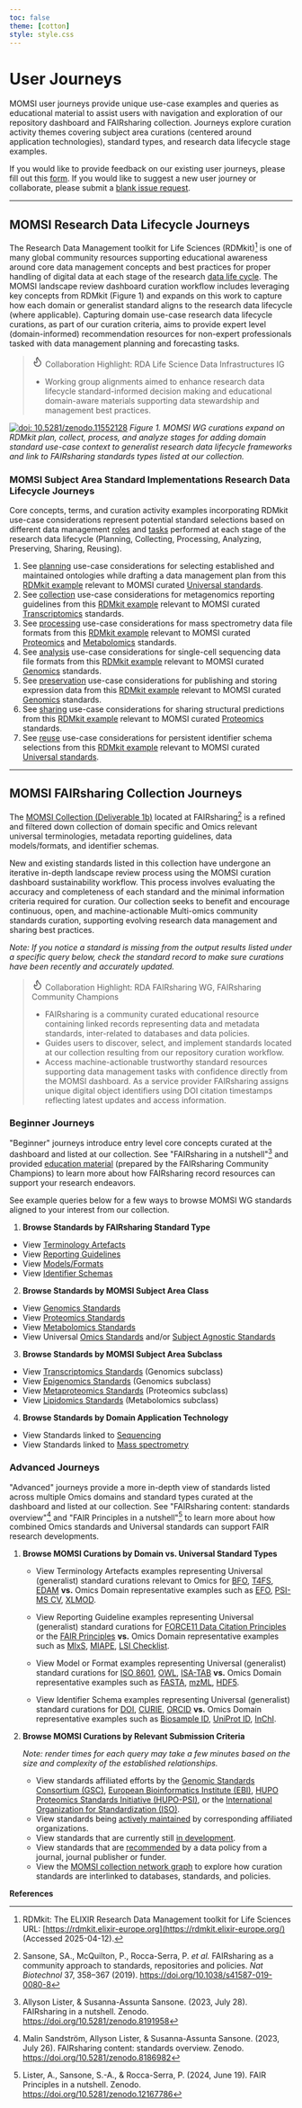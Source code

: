 ```yaml
---
toc: false
theme: [cotton]
style: style.css
---
```


# User Journeys

MOMSI user journeys provide unique use-case examples and queries as educational material to assist users with navigation and exploration of our repository dashboard and FAIRsharing collection. Journeys explore curation activity themes covering subject area curations (centered around application technologies), standard types, and research data lifecycle stage examples.

If you would like to provide feedback on our existing user journeys, please fill out this [form](https://forms.gle/uyovpTRTMpYbvoV57). If you would like to suggest a new user journey or collaborate, please submit a [blank issue request](https://github.com/RDA-MOMSI/Dashboard/issues).


---

## MOMSI Research Data Lifecycle Journeys

The Research Data Management toolkit for Life Sciences (RDMkit)[^1] is one of many global community resources supporting educational awareness around core data management concepts and best practices for proper handling of digital data at each stage of the research [data life cycle](https://rdmkit.elixir-europe.org/data_life_cycle). The MOMSI landscape review dashboard curation workflow includes leveraging key concepts from RDMkit (Figure 1) and expands on this work to capture how each domain or generalist standard aligns to the research data lifecycle (where applicable). Capturing domain use-case research data lifecycle curations, as part of our curation criteria, aims to provide expert level (domain-informed) recommendation resources for non-expert professionals tasked with data management planning and forecasting tasks.

> <svg xmlns="http://www.w3.org/2000/svg" width="20" height="20" viewBox="0 0 24 24" fill="none" stroke="currentColor" stroke-width="2" stroke-linecap="round" stroke-linejoin="round"><path d="M8.5 14.5A2.5 2.5 0 0 0 11 12c0-1.38-.5-2-1-3-1.072-2.143-.224-4.054 2-6 .5 2.5 2 4.9 4 6.5 2 1.6 3 3.5 3 5.5a7 7 0 1 1-14 0c0-1.153.433-2.294 1-3a2.5 2.5 0 0 0 2.5 2.5z"/></svg> Collaboration Highlight: RDA Life Science Data Infrastructures IG
>  - Working group alignments aimed to enhance research data lifecycle standard-informed decision making and educational domain-aware materials supporting data stewardship and management best practices.


[![doi: 10.5281/zenodo.11552128](./images/MOMSI_Research_Data_Lifecycle.jpg)](https://doi.org/10.5281/zenodo.11552128)
*Figure 1. MOMSI WG curations expand on RDMkit plan, collect, process, and analyze stages for adding domain standard use-case context to generalist research data lifecycle frameworks and link to FAIRsharing standards types listed at our collection.*

### MOMSI Subject Area Standard Implementations Research Data Lifecycle Journeys
Core concepts, terms, and curation activity examples incorporating RDMkit use-case considerations represent potential standard selections based on different data management [roles](https://rdmkit.elixir-europe.org/your_role) and [tasks](https://rdmkit.elixir-europe.org/your_tasks) performed at each stage of the research data lifecycle (Planning, Collecting, Processing, Analyzing, Preserving, Sharing, Reusing). 

1. See [planning](glossary/Planning) use-case considerations for selecting established and maintained ontologies while drafting a data management plan from this [RDMkit example](https://rdmkit.elixir-europe.org/metadata_management#how-do-you-find-appropriate-vocabularies-or-ontologies) relevant to MOMSI curated [Universal standards](glossary/Universal-Standards).
2. See [collection](glossary/Collection) use-case considerations for metagenomics reporting guidelines from this [RDMkit example](https://rdmkit.elixir-europe.org/marine_metagenomics#managing-marine-metagenomic-metadata) relevant to MOMSI curated [Transcriptomics](glossary/Transcriptomics) standards.
3. See [processing](glossary/Processing) use-case considerations for mass spectrometry data file formats from this [RDMkit example](https://rdmkit.elixir-europe.org/proteomics#processing-and-analysis-of-proteomics-data) relevant to MOMSI curated [Proteomics](glossary/Proteomics) and [Metabolomics](glossary/Metabolomics) standards.
4. See [analysis](glossary/Analysis) use-case considerations for single-cell sequencing data file formats from this [RDMkit example](https://rdmkit.elixir-europe.org/single_cell_sequencing#data-analysis-steps-and-related-format-for-single-cell-sequencing) relevant to MOMSI curated [Genomics](glossary/Genomics) standards.
5. See [preservation](glossary/Preservation) use-case considerations for publishing and storing expression data from this [RDMkit example](https://rdmkit.elixir-europe.org/single_cell_sequencing#long-term-data-storage-and-accessibility) relevant to MOMSI curated [Genomics](glossary/Genomics) standards.
6. See [sharing](glossary/Sharing) use-case considerations for sharing structural predictions from this [RDMkit example](https://rdmkit.elixir-europe.org/structural_bioinformatics#storing-and-sharing-experimentally-solved-structures) relevant to MOMSI curated [Proteomics](glossary/Proteomics) standards.
7. See [reuse](glossary/Reuse) use-case considerations for persistent identifier schema selections from this [RDMkit example](https://rdmkit.elixir-europe.org/identifiers#which-type-of-identifiers-should-you-use-for-data-publication) relevant to MOMSI curated [Universal standards](glossary/Universal-Standards).

---

## MOMSI FAIRsharing Collection Journeys

The [MOMSI Collection (Deliverable 1b)](https://fairsharing.org/5742) located at FAIRsharing[^2] is a refined and filtered down collection of domain specific and Omics relevant universal terminologies, metadata reporting guidelines, data models/formats, and identifier schemas. 

New and existing standards listed in this collection have undergone an iterative in-depth landscape review process using the MOMSI curation dashboard sustainability workflow. This process involves evaluating the accuracy and completeness of each standard and the minimal information criteria required for curation. Our collection seeks to benefit and encourage continuous, open, and machine-actionable Multi-omics community standards curation, supporting evolving research data management and sharing best practices.

_Note: If you notice a standard is missing from the output results listed under a specific query below, check the standard record to make sure curations have been recently and accurately updated._

> <svg xmlns="http://www.w3.org/2000/svg" width="20" height="20" viewBox="0 0 24 24" fill="none" stroke="currentColor" stroke-width="2" stroke-linecap="round" stroke-linejoin="round"><path d="M8.5 14.5A2.5 2.5 0 0 0 11 12c0-1.38-.5-2-1-3-1.072-2.143-.224-4.054 2-6 .5 2.5 2 4.9 4 6.5 2 1.6 3 3.5 3 5.5a7 7 0 1 1-14 0c0-1.153.433-2.294 1-3a2.5 2.5 0 0 0 2.5 2.5z"/></svg> Collaboration Highlight: RDA FAIRsharing WG, FAIRsharing Community Champions
> - FAIRsharing is a community curated educational resource containing linked records representing data and metadata standards, inter-related to databases and data policies.
> - Guides users to discover, select, and implement standards located at our collection resulting  from our repository curation workflow.
> - Access machine-actionable trustworthy standard resources supporting data management tasks with confidence directly from the MOMSI dashboard. As a service provider FAIRsharing assigns unique digital object identifiers using DOI citation timestamps reflecting latest updates and access information.

### Beginner Journeys

"Beginner" journeys introduce entry level core concepts curated at the dashboard and listed at our collection. See "FAIRsharing in a nutshell"[^3] and provided [education material](https://fairsharing.org/educational) (prepared by the FAIRsharing Community Champions) to learn more about how FAIRsharing record resources can support your research endeavors.

See example queries below for a few ways to browse MOMSI WG standards aligned to your interest from our collection.

1. **Browse Standards by FAIRsharing Standard Type**
- View [Terminology Artefacts](https://fairsharing.org/5742?recordType=terminology_artefact&page=1)
- View [Reporting Guidelines](https://fairsharing.org/5742?page=1&recordType=reporting_guideline)
- View [Models/Formats](https://fairsharing.org/5742?page=1&recordType=model_and_format)
- View [Identifier Schemas](https://fairsharing.org/5742?page=1&recordType=identifier_schema)

2. **Browse Standards by MOMSI Subject Area Class**
- View [Genomics Standards](https://fairsharing.org/5742?subjects=genomics&page=1)
- View [Proteomics Standards](https://fairsharing.org/5742?subjects=proteomics&page=1)
- View [Metabolomics Standards](https://fairsharing.org/5742?subjects=metabolomics&page=1)
- View Universal [Omics Standards](https://fairsharing.org/5742?q=Omics) and/or [Subject Agnostic Standards](https://fairsharing.org/5742?q=Subject%20Agnostic)

3. **Browse Standards by MOMSI Subject Area Subclass**
- View [Transcriptomics Standards](https://fairsharing.org/5742?subjects=transcriptomics&page=1) (Genomics subclass)
- View [Epigenomics Standards](https://fairsharing.org/5742?subjects=epigenomics&page=1) (Genomics subclass)
- View [Metaproteomics Standards](https://fairsharing.org/5742?subjects=metaproteomics&page=1) (Proteomics subclass)
- View [Lipidomics Standards](https://fairsharing.org/5742?subjects=lipidomics&page=1) (Metabolomics subclass)

4. **Browse Standards by Domain Application Technology**
- View Standards linked to [Sequencing](https://fairsharing.org/5742?q=Sequencing)
- View Standards linked to [Mass spectrometry](https://fairsharing.org/5742?q=Mass%20Spectrometry)

### Advanced Journeys

"Advanced" journeys provide a more in-depth view of standards listed across multiple Omics domains and standard types curated at the dashboard and listed at our collection. See "FAIRsharing content: standards overview"[^4] and "FAIR Principles in a nutshell"[^5] to learn more about how combined Omics standards and Universal standards can support FAIR research developments.

1. **Browse MOMSI Curations by Domain vs. Universal Standard Types**

   - View Terminology Artefacts examples representing Universal (generalist) standard curations relevant to Omics for [BFO](https://doi.org/10.25504/FAIRsharing.wcpd6f), [T4FS](https://doi.org/10.25504/FAIRsharing.fb99fa), [EDAM](https://doi.org/10.25504/FAIRsharing.a6r7zs) **vs.** Omics Domain representative examples such as [EFO](https://doi.org/10.25504/FAIRsharing.1gr4tz), [PSI-MS CV](https://doi.org/10.25504/FAIRsharing.sxh2dp), [XLMOD](https://doi.org/10.25504/FAIRsharing.6ccbe6).
  
   - View Reporting Guideline examples representing Universal (generalist) standard curations for [FORCE11 Data Citation Principles](https://doi.org/10.25504/FAIRsharing.9hynwc) or the [FAIR Principles](https://doi.org/10.25504/FAIRsharing.WWI10U) **vs.** Omics Domain representative examples such as [MIxS](https://doi.org/10.25504/FAIRsharing.9aa0zp), [MIAPE](https://doi.org/10.25504/FAIRsharing.5g1fma), [LSI Checklist](https://doi.org/10.25504/FAIRsharing.ffb40f).
  
   - View Model or Format examples representing Universal (generalist) standard curations for [ISO 8601](https://doi.org/10.25504/FAIRsharing.987d5a), [OWL](https://doi.org/10.25504/FAIRsharing.atygwy), [ISA-TAB](https://doi.org/10.25504/FAIRsharing.53gp75) **vs.** Omics Domain representative examples such as [FASTA](https://doi.org/10.25504/FAIRsharing.rz4vfg), [mzML](https://doi.org/10.25504/FAIRsharing.26dmba), [HDF5](https://doi.org/10.25504/FAIRsharing.wvgta9).
  
   - View Identifier Schema examples representing Universal (generalist) standard curations for [DOI](https://doi.org/10.25504/FAIRsharing.hFLKCn), [CURIE](https://doi.org/10.25504/FAIRsharing.af21db), [ORCID](https://doi.org/10.25504/FAIRsharing.OrNi1L) **vs.** Omics Domain representative examples such as [Biosample ID](https://doi.org/10.25504/FAIRsharing.322dc0), [UniProt ID](https://doi.org/10.25504/FAIRsharing.fd6003), [InChI](https://doi.org/10.25504/FAIRsharing.ddk9t9).

2. **Browse MOMSI Curations by Relevant Submission Criteria**

    _Note: render times for each query may take a few minutes based on the size and complexity of the established relationships._

   - View standards affiliated efforts by the [Genomic Standards Consortium (GSC)](https://fairsharing.org/5742?page=1&organisations=genomic%2520standards%2520consortium), [European Bioinformatics Institute (EBI)](https://fairsharing.org/5742?page=1&organisations=european%2520bioinformatics%2520institute), [HUPO Proteomics Standards Initiative (HUPO-PSI)](https://fairsharing.org/5742?page=1&organisations=proteomics%2520standards%2520initiative%2520%28psi%29%2520-%2520human%2520proteomics%2520organisation%2520%28hupo%29), or the [International Organization for Standardization (ISO)](https://fairsharing.org/5742?page=1&organisations=international%2520organization%2520for%2520standardization%2520%28iso%29).
   - View standards being [actively maintained](https://fairsharing.org/5742?page=1&isMaintained=true) by corresponding affiliated organizations.
   - View standards that are currently still [in development](https://fairsharing.org/5742?page=1&status=in_development).
   - View standards that are [recommended](https://fairsharing.org/5742?page=1&isRecommended=true) by a data policy from a journal, journal publisher or funder.
   - View the [MOMSI collection network graph](https://fairsharing.org/graph/5742) to explore how curation standards are interlinked to databases, standards, and policies.

**References**

[^1]: RDMkit: The ELIXIR Research Data Management toolkit for Life Sciences URL: [https://rdmkit.elixir-europe.org](https://rdmkit.elixir-europe.org/) (Accessed 2025-04-12).

[^2]: Sansone, SA., McQuilton, P., Rocca-Serra, P. _et al._ FAIRsharing as a community approach to standards, repositories and policies. _Nat Biotechnol_ 37, 358–367 (2019). https://doi.org/10.1038/s41587-019-0080-8

[^3]: Allyson Lister, & Susanna-Assunta Sansone. (2023, July 28). FAIRsharing in a nutshell. Zenodo. https://doi.org/10.5281/zenodo.8191958

[^4]: Malin Sandström, Allyson Lister, & Susanna-Assunta Sansone. (2023, July 26). FAIRsharing content: standards overview. Zenodo. https://doi.org/10.5281/zenodo.8186982

[^5]: Lister, A., Sansone, S.-A., & Rocca-Serra, P. (2024, June 19). FAIR Principles in a nutshell. Zenodo. https://doi.org/10.5281/zenodo.12167786
